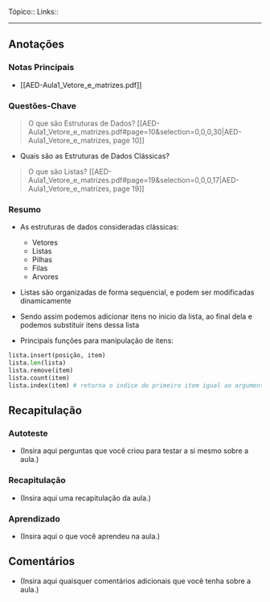 Tópico::
Links::

---
## Anotações

### Notas Principais

- [[AED-Aula1_Vetore_e_matrizes.pdf]]

### Questões-Chave

> O que são Estruturas de Dados?
>   [[AED-Aula1_Vetore_e_matrizes.pdf#page=10&selection=0,0,0,30|AED-Aula1_Vetore_e_matrizes, page 10]]

- Quais são as Estruturas de Dados Clássicas? 


> O que são Listas?
> [[AED-Aula1_Vetore_e_matrizes.pdf#page=19&selection=0,0,0,17|AED-Aula1_Vetore_e_matrizes, page 19]]


### Resumo

- As estruturas de dados consideradas clássicas:  	
	- Vetores
	-  Listas
	- Pilhas
	- Filas 
	- Arvores

- Listas são organizadas de forma sequencial, e podem ser modificadas dinamicamente
- Sendo assim podemos adicionar itens no inicio da lista, ao final dela e podemos substituir itens dessa lista
- Principais funções para manipulação de itens:
```python
lista.insert(posição, item)
lista.len(lista)
lista.remove(item)
lista.count(item)
lista.index(item) # retorna o indice do primeiro item igual ao argumento
```

## Recapitulação

### Autoteste

- (Insira aqui perguntas que você criou para testar a si mesmo sobre a aula.)

### Recapitulação

- (Insira aqui uma recapitulação da aula.)

### Aprendizado

- (Insira aqui o que você aprendeu na aula.)

## Comentários

- (Insira aqui quaisquer comentários adicionais que você tenha sobre a aula.)


